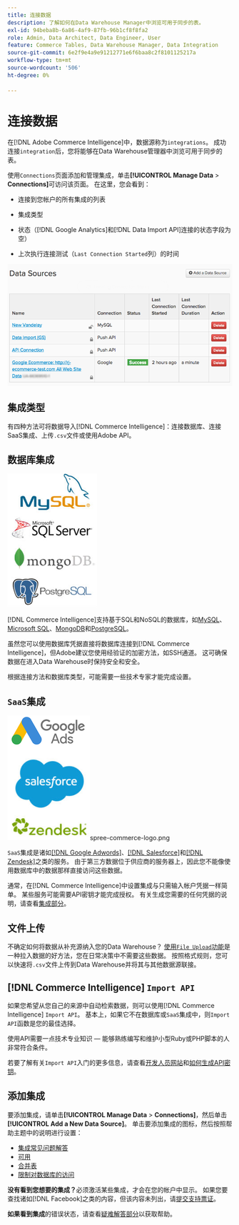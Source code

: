 ```yaml
---
title: 连接数据
description: 了解如何在Data Warehouse Manager中浏览可用于同步的表。
exl-id: 94beba8b-6a86-4af9-87fb-96b1cf8f8fa2
role: Admin, Data Architect, Data Engineer, User
feature: Commerce Tables, Data Warehouse Manager, Data Integration
source-git-commit: 6e2f9e4a9e91212771e6f6baa8c2f8101125217a
workflow-type: tm+mt
source-wordcount: '506'
ht-degree: 0%

---
```


# 连接数据

在[!DNL Adobe Commerce Intelligence]中，数据源称为`integrations`。 成功连接`integration`后，您将能够在Data Warehouse管理器中浏览可用于同步的表。

使用`Connections`页面添加和管理集成，单击&#x200B;**[!UICONTROL Manage Data** > **Connections]**&#x200B;可访问该页面。 在这里，您会看到：

* 连接到您帐户的所有集成的列表

* 集成类型

* 状态（[!DNL Google Analytics]和[!DNL Data Import API]连接的状态字段为空）

* 上次执行连接测试（`Last Connection Started`列）的时间

![Data\_Sources\_Table.png](../../../assets/Data_Sources_Table.png)

## 集成类型

有四种方法可将数据导入[!DNL Commerce Intelligence]：连接数据库、连接SaaS集成、上传`.csv`文件或使用Adobe API。

## 数据库集成

![Database\_icons.jpg](../../../assets/Database_icons.jpg)

[!DNL Commerce Intelligence]支持基于SQL和NoSQL的数据库，如[MySQL](../../importing-data/integrations/mysql-via-ssh-tunnel.md)、[Microsoft SQL](../integrations/microsoft-sql-server.md)、[MongoDB](../integrations/mongodb-via-ssh-tunnel.md)和[PostgreSQL](../integrations/postgresql.md)。

虽然您可以使用数据库凭据直接将数据库连接到[!DNL Commerce Intelligence]，但Adobe建议您使用经验证的加密方法，如SSH通道。 这可确保数据在进入Data Warehouse时保持安全和安全。

根据连接方法和数据库类型，可能需要一些技术专家才能完成设置。

## `SaaS`集成

![](../../../assets/SaaS_icons.jpg)spree-commerce-logo.png

`SaaS`集成是诸如[[!DNL Google Adwords]](../integrations/google-adwords.md)、[[!DNL Salesforce]](../integrations/salesforce.md)和[[!DNL Zendesk]](../integrations/zendesk.md)之类的服务。 由于第三方数据位于供应商的服务器上，因此您不能像使用数据库中的数据那样直接访问这些数据。

通常，在[!DNL Commerce Intelligence]中设置集成与只需输入帐户凭据一样简单。 某些服务可能需要API密钥才能完成授权。 有关生成您需要的任何凭据的说明，请查看[集成部分](../integrations/integrations.md)。

## 文件上传

不确定如何将数据从补充源纳入您的Data Warehouse？ [使用`File Upload`功能](../connecting-data/using-file-uploader.md)是一种拉入数据的好方法，您在日常决策中不需要这些数据。 按照格式规则，您可以快速将`.csv`文件上传到Data Warehouse并将其与其他数据源联接。

## [!DNL Commerce Intelligence] `Import API`

如果您希望从您自己的来源中自动检索数据，则可以使用[!DNL Commerce Intelligence] `Import API`。 基本上，如果它不在数据库或`SaaS`集成中，则`Import API`函数是您的最佳选择。

使用API需要一点技术专业知识 — 能够熟练编写和维护小型Ruby或PHP脚本的人非常符合条件。

若要了解有关`Import API`入门的更多信息，请查看[开发人员网站](https://developer.adobe.com/commerce/services/reporting/)和[如何生成API密钥](https://developer.adobe.com/commerce/services/reporting/import-api/)。

## 添加集成

要添加集成，请单击&#x200B;**[!UICONTROL Manage Data** > **Connections]**，然后单击&#x200B;**[!UICONTROL Add a New Data Source]**。 单击要添加集成的图标，然后按照帮助主题中的说明进行设置：

* [集成常见问题解答](https://support.magento.com/hc/en-us/sections/360003161871-Integration-FAQ)
* [可用 ](../integrations/integrations.md)
* [合并表](../../../best-practices/consolidating-your-tables.md)
* [限制对数据库的访问](../../../administrator/account-management/restrict-db-access.md)

**没有看到您想要的集成？**&#x200B;必须激活某些集成，才会在您的帐户中显示。 如果您要查找诸如[!DNL Facebook]之类的内容，但该内容未列出，请[提交支持票证](https://experienceleague.adobe.com/docs/commerce-knowledge-base/kb/troubleshooting/miscellaneous/mbi-service-policies.html?lang=zh-Hans)。

**如果看到集成**&#x200B;的错误状态，请查看[疑难解答部分](https://support.magento.com/hc/en-us/sections/360003078151)以获取帮助。

